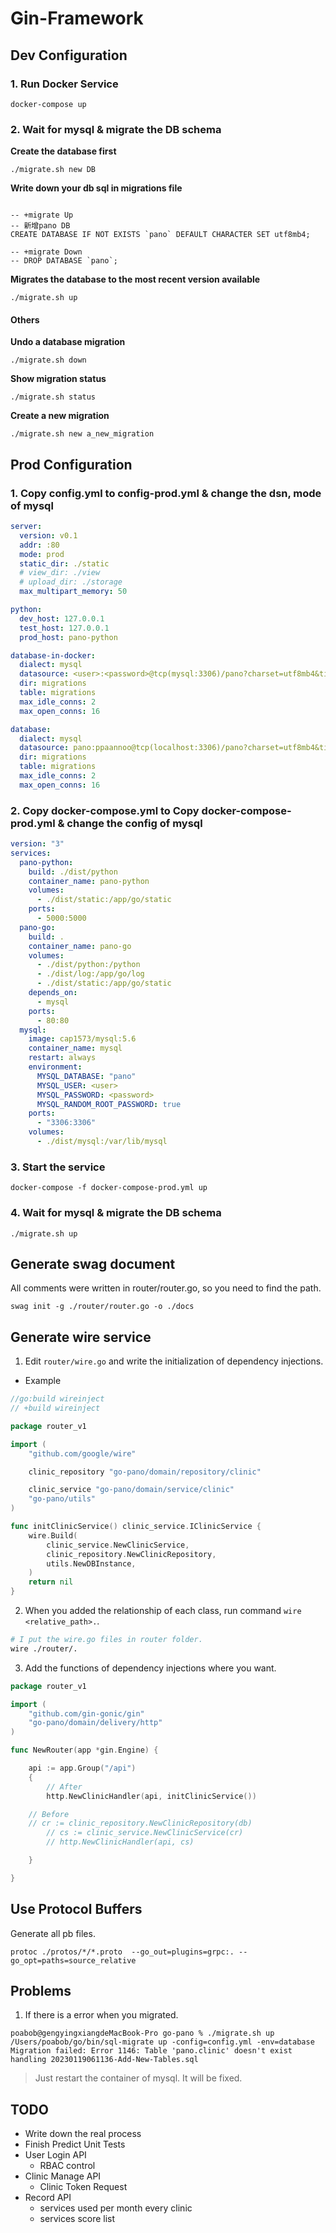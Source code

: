 # Gin-Framework


## Dev Configuration

### 1. Run Docker Service

```
docker-compose up
```

### 2. Wait for mysql & migrate the DB schema

**Create the database first**

```
./migrate.sh new DB
```

**Write down your db sql in migrations file**

```

-- +migrate Up
-- 新增pano DB
CREATE DATABASE IF NOT EXISTS `pano` DEFAULT CHARACTER SET utf8mb4;

-- +migrate Down
-- DROP DATABASE `pano`;

```

**Migrates the database to the most recent version available**

```
./migrate.sh up
```

#### Others 

**Undo a database migration**

```
./migrate.sh down
```

**Show migration status**

```
./migrate.sh status
```

**Create a new migration**

```
./migrate.sh new a_new_migration
```



## Prod Configuration

### 1. Copy config.yml to config-prod.yml & change the dsn, mode of mysql

```yml
server:
  version: v0.1
  addr: :80
  mode: prod
  static_dir: ./static
  # view_dir: ./view
  # upload_dir: ./storage
  max_multipart_memory: 50

python:
  dev_host: 127.0.0.1
  test_host: 127.0.0.1
  prod_host: pano-python

database-in-docker:
  dialect: mysql
  datasource: <user>:<password>@tcp(mysql:3306)/pano?charset=utf8mb4&timeout=10s&parseTime=True
  dir: migrations
  table: migrations
  max_idle_conns: 2
  max_open_conns: 16

database:
  dialect: mysql
  datasource: pano:ppaannoo@tcp(localhost:3306)/pano?charset=utf8mb4&timeout=10s&parseTime=True
  dir: migrations
  table: migrations
  max_idle_conns: 2
  max_open_conns: 16
```


### 2. Copy docker-compose.yml to Copy docker-compose-prod.yml & change the config of mysql

```yml
version: "3"
services:
  pano-python:
    build: ./dist/python
    container_name: pano-python
    volumes:
      - ./dist/static:/app/go/static
    ports:
      - 5000:5000
  pano-go:
    build: .
    container_name: pano-go
    volumes:
      - ./dist/python:/python
      - ./dist/log:/app/go/log
      - ./dist/static:/app/go/static
    depends_on:
      - mysql
    ports:
      - 80:80
  mysql:
    image: cap1573/mysql:5.6
    container_name: mysql
    restart: always
    environment:
      MYSQL_DATABASE: "pano"
      MYSQL_USER: <user>
      MYSQL_PASSWORD: <password>
      MYSQL_RANDOM_ROOT_PASSWORD: true
    ports:
      - "3306:3306"
    volumes:
      - ./dist/mysql:/var/lib/mysql

```

### 3. Start the service

```
docker-compose -f docker-compose-prod.yml up
```

### 4. Wait for mysql & migrate the DB schema

```
./migrate.sh up
```

## Generate swag document

All comments were written in router/router.go, so you need to find the path.

```
swag init -g ./router/router.go -o ./docs
```

## Generate wire service

1. Edit `router/wire.go` and write the initialization of dependency injections.

* Example
```go
//go:build wireinject
// +build wireinject

package router_v1

import (
	"github.com/google/wire"

	clinic_repository "go-pano/domain/repository/clinic"

	clinic_service "go-pano/domain/service/clinic"
	"go-pano/utils"
)

func initClinicService() clinic_service.IClinicService {
	wire.Build(
		clinic_service.NewClinicService,
		clinic_repository.NewClinicRepository,
		utils.NewDBInstance,
	)
	return nil
}
```

2. When you added the relationship of each class, run command `wire <relative_path>.`.

```bash
# I put the wire.go files in router folder. 
wire ./router/.
```

3. Add the functions of dependency injections where you want.

```go
package router_v1

import (
	"github.com/gin-gonic/gin"
	"go-pano/domain/delivery/http"
)

func NewRouter(app *gin.Engine) {

	api := app.Group("/api")
	{
		// After
		http.NewClinicHandler(api, initClinicService())

    // Before
    // cr := clinic_repository.NewClinicRepository(db)
		// cs := clinic_service.NewClinicService(cr)
		// http.NewClinicHandler(api, cs)

	}

}

```

## Use Protocol Buffers

Generate all pb files.

```
protoc ./protos/*/*.proto  --go_out=plugins=grpc:. --go_opt=paths=source_relative
```

## Problems

1. If there is a error when you migrated.
```
poabob@gengyingxiangdeMacBook-Pro go-pano % ./migrate.sh up    
/Users/poabob/go/bin/sql-migrate up -config=config.yml -env=database
Migration failed: Error 1146: Table 'pano.clinic' doesn't exist handling 20230119061136-Add-New-Tables.sql
```
> Just restart the container of mysql. It will be fixed.

## TODO

- Write down the real process
- Finish Predict Unit Tests
- User Login API
  - RBAC control
- Clinic Manage API
  - Clinic Token Request
- Record API
  - services used per month every clinic
  - services score list
